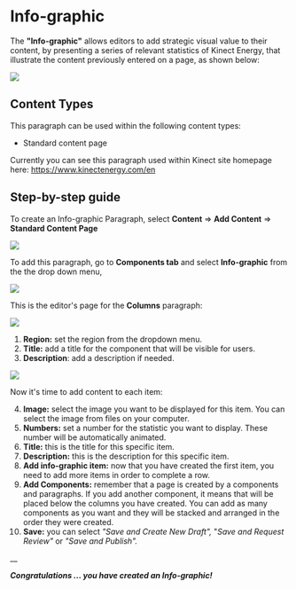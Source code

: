 # Info-graphic

The **"Info-graphic"** allows editors to add strategic visual value to their content, by presenting a series of relevant statistics of Kinect Energy, that illustrate the content previously entered on a page, as shown below:

![](https://blobscdn.gitbook.com/v0/b/gitbook-28427.appspot.com/o/assets%2F-LLjYtHePCsCaZ9F3NOs%2F-LMmX2_HsYcrczkpbeYs%2F-LMmXPhtFLXllgH48B9S%2FInfo_graphic_view.png?alt=media&token=a57255f0-5309-49a0-85eb-5f2efc3ef308)

## Content Types <a id="content-types"></a>

This paragraph can be used within the following content types:

* Standard content page

Currently you can see this paragraph used within Kinect site homepage here: https://www.kinectenergy.com/en

## Step-by-step guide <a id="step-by-step-guide"></a>

To create an Info-graphic Paragraph, select **Content** =&gt; **Add Content** =&gt; **Standard Content Page**

![](https://blobscdn.gitbook.com/v0/b/gitbook-28427.appspot.com/o/assets%2F-LLjYtHePCsCaZ9F3NOs%2F-LM2eE8LU6bsbB9fA1Sc%2F-LM2eP0KF4d-kotXwdEv%2FGen_admin_SCP.png?alt=media&token=7c3dce9b-1da1-4243-8bf3-ab3e53a52c2d)

To add this paragraph, go to **Components tab** and select **Info-graphic** from the the drop down menu,

![](https://blobscdn.gitbook.com/v0/b/gitbook-28427.appspot.com/o/assets%2F-LLjYtHePCsCaZ9F3NOs%2F-LMlJW8riS_0RGE0bACw%2F-LMlS1oc3CA9hjSroXo2%2Ffeatured_block_back.png?alt=media&token=81337c52-d2cb-46c9-a550-da7438089e9a)

This is the editor's page for the **Columns** paragraph:

![](https://blobscdn.gitbook.com/v0/b/gitbook-28427.appspot.com/o/assets%2F-LLjYtHePCsCaZ9F3NOs%2F-LONagf1LaTXGfZ5FfRX%2F-LONfE6Bn0m_xxArIua1%2FInfo_graphic_form_1-01.png?alt=media&token=7638f289-fa8f-4775-abf3-13ca9c981ec8)

 1. **Region:** set the region from the dropdown menu.   
2. **Title:** add a title for the component that will be visible for users.   
3. **Description**: add a description if needed.

![](https://blobscdn.gitbook.com/v0/b/gitbook-28427.appspot.com/o/assets%2F-LLjYtHePCsCaZ9F3NOs%2F-LONagf1LaTXGfZ5FfRX%2F-LONgCo0dc7MiOivneAT%2Finfo_graphic_form_2-01.png?alt=media&token=b028a717-da28-4607-a9fb-a8eeb2ae8eec)

Now it's time to add content to each item:

 4. **Image:** select the image you want to be displayed for this item. You can select the image from files on your computer.   
5. **Numbers:** set a number for the statistic you want to display. These number will be automatically animated.   
6. **Title:** this is the title for this specific item.   
7. **Description:** this is the description for this specific item.   
8. **Add info-graphic item:** now that you have created the first item, you need to add more items in order to complete a row.   
9. **Add Components:** remember that a page is created by a components and paragraphs. If you add another component, it means that will be placed below the columns you have created. You can add as many components as you want and they will be stacked and arranged in the order they were created.   
10. **Save:** you can select _"Save and Create New Draft",_ "_Save and Request Review"_ or _"Save and Publish"._

\_\_

_**Congratulations ... you have created an Info-graphic!**_



